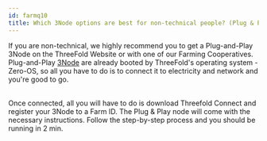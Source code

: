 ```yaml
---
id: farmq10
title: Which 3Node options are best for non-technical people? (Plug & Play)
---
```


If you are non-technical, we highly recommend you to get a Plug-and-Play 3Node on the ThreeFold Website or with one of our Farming Cooperatives. Plug-and-Play [3Node](https://threefold.io/farming/get_3node) are already booted by ThreeFold's operating system - Zero-OS, so all you have to do is to connect it to electricity and network and you're good to go.
<br/>
<br/>

Once connected, all you will have to do is download Threefold Connect and register your 3Node to a Farm ID. The Plug & Play node will come with the necessary instructions. Follow the step-by-step process and you should be running in 2 min.


